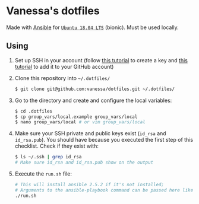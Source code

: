 # Vanessa's dotfiles

Made with [Ansible](https://www.ansible.com/) for [`Ubuntu 18.04 LTS`](http://releases.ubuntu.com/18.04/) (bionic). Must be used locally.

## Using

1. Set up SSH in your account (follow [this tutorial](https://help.github.com/en/github/authenticating-to-github/generating-a-new-ssh-key-and-adding-it-to-the-ssh-agent) to create a key and [this tutorial](https://help.github.com/en/github/authenticating-to-github/adding-a-new-ssh-key-to-your-github-account) to add it to your GitHub account)
1. Clone this repository into `~/.dotfiles/`

    ```bash
    $ git clone git@github.com:vanessa/dotfiles.git ~/.dotfiles/
    ```
1. Go to the directory and create and configure the local variables:

    ```bash
    $ cd .dotfiles
    $ cp group_vars/local.example group_vars/local
    $ nano group_vars/local # or vim group_vars/local
    ```
1. Make sure your SSH private and public keys exist (`id_rsa` and `id_rsa.pub`). You should have because you executed the first step of this checklist. Check if they exist with:

    ```bash
    $ ls ~/.ssh | grep id_rsa
    # Make sure id_rsa and id_rsa.pub show on the output
    ```
1. Execute the `run.sh` file:

    ```bash
    # This will install ansible 2.5.2 if it's not installed;
    # Arguments to the ansible-playbook command can be passed here like: ./run.sh --tags=vscode
    ./run.sh
    ```
